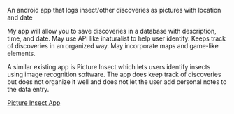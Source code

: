 An android app that logs insect/other discoveries as pictures with location and date

My app will allow you to save discoveries in a database with description, time, and date. May use API like inaturalist to help user identify. Keeps track of discoveries in an organized way. May incorporate maps and game-like elements.

A similar existing app is Picture Insect which lets users identify insects using image recognition software. The app does keep track of discoveries but does not organize it well and does not let the user add personal notes to the data entry.

[Picture Insect App](https://pictureinsect.com/)